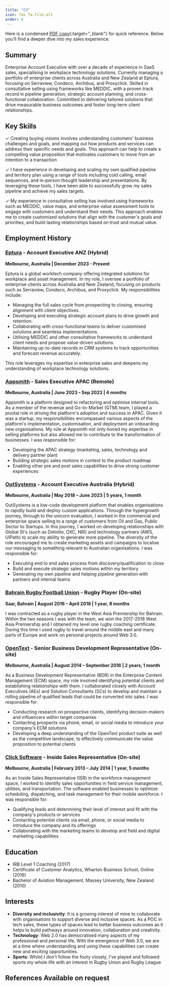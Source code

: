 ```yaml
---
title: "CV"
icon: fas fa-file-alt
order: 6
---
```


Here is a condensed [PDF copy](https://drive.google.com/file/d/1jO8DDrTODviHz8QbPdV2xykrbXuFtUjf/view?usp=drive_link){:target="_blank"} for quick reference. Below you'll find a deeper dive into my sales experience.

## Summary

Enterprise Account Executive with over a decade of experience in SaaS sales, specialising in workplace technology solutions. Currently managing a portfolio of enterprise clients across Australia and New Zealand at Eptura, focusing on Serraview, Condeco, Archibus, and Proxyclick. Skilled in consultative selling using frameworks like MEDDIC, with a proven track record in pipeline generation, strategic account planning, and cross-functional collaboration. Committed to delivering tailored solutions that drive measurable business outcomes and foster long-term client relationships.

## Key Skills

✓ Creating buying visions involves understanding customers' business challenges and goals, and mapping out how products and services can address their specific needs and goals. This approach can help to create a compelling value proposition that motivates customers to move from an intention to a transaction

✓ I have experience in developing and scaling my own qualified pipeline and territory plan using a range of tools including cold calling, email sequences, and in-person thought leadership and presentations. By leveraging these tools, I have been able to successfully grow my sales pipeline and achieve my sales targets.

✓ My experience in consultative selling has involved using frameworks such as MEDDIC, value maps, and enterprise value assessment tools to engage with customers and understand their needs. This approach enables me to create customized solutions that align with the customer's goals and priorities, and build lasting relationships based on trust and mutual value.

## Employment History

### [Eptura](https://eptura.com/) - Account Executive ANZ (Hybrid)
**Melbourne, Australia | December 2023 - Present**

Eptura is a global worktech company offering integrated solutions for workplace and asset management. In my role, I oversee a portfolio of enterprise clients across Australia and New Zealand, focusing on products such as Serraview, Condeco, Archibus, and Proxyclick. My responsibilities include:

- Managing the full sales cycle from prospecting to closing, ensuring alignment with client objectives.
- Developing and executing strategic account plans to drive growth and retention.
- Collaborating with cross-functional teams to deliver customised solutions and seamless implementations.
- Utilising MEDDIC and other consultative frameworks to understand client needs and propose value-driven solutions.
- Maintaining up-to-date records in CRM systems to track opportunities and forecast revenue accurately.

This role leverages my expertise in enterprise sales and deepens my understanding of workplace technology solutions.

### [Appsmith](https://appsmith.com/) - Sales Executive APAC (Remote)
**Melbourne, Australia | June 2023 – Sep 2023 | 4 months**

Appsmith is a platform designed to refactoring and optimise internal tools. As a member of the revenue and Go-to-Market (GTM) team, I played a pivotal role in driving the platform's adoption and success in APAC. Given it was a startup, my responsibilities encompassed various aspects of the platform's implementation, customisation, and deployment an onboarding new organisations. My role at Appsmith not only honed my expertise in selling platforms but also allowed me to contribute to the transformation of businesses. I was responsible for:

- Developing the APAC strategy (marketing, sales, technology and delivery partner plan)
- Building strategic sales motions in context to the product roadmap
- Enabling other pre and post sales capabilities to drive strong customer experiences

### [OutSystems](https://www.outsystems.com/) - Account Executive Australia (Hybrid)
**Melbourne, Australia | May 2018 – June 2023 | 5 years, 1 month**

OutSystems is a low-code development platform that enables organisations to rapidly build and deploy custom applications. Through the hypergrowth journey, through to the unicorn evaluation, I worked in the commercial and enterprise space selling to a range of customers from Oil and Gas, Public Sector to Startups. In this journey, I worked on developing relationships with Global SI's (such as Deloitte, DXC, NRI) and technology partners (AWS, UIPath) to scale my ability to generate more pipeline. The diversity of the role encouraged me to create marketing assets and campaigns to localise our messaging to something relevant to Australian organisations. I was responsible for:

- Executing end to end sales process from discovery/qualification to close
- Build and execute strategic sales motions within my territory
- Generating my own pipeline and helping pipeline generation with partners and internal teams

### [Bahrain Rugby Football Union](https://bahrainrfc.com/) - Rugby Player (On-site)
**Saar, Bahrain | August 2016 – April 2018 | 1 year, 8 months**

I was contracted as a rugby player in the West Asia Premiership for Bahrain. Within the two seasons I was with the team, we won the 2017-2018 West Asia Premiership and I obtained my level one rugby coaching certificate. During this time I used rugby to travel around the middle east and many parts of Europe and work on personal projects around Web 3.0.

### [OpenText](https://www.opentext.com/) - Senior Business Development Representative (On-site)
**Melbourne, Australia | August 2014 – September 2016 | 2 years, 1 month**

As a Business Development Representative (BDR) in the Enterprise Content Management (ECM) space, my role involved identifying potential clients and establishing relationships with them. I collaborated closely with Account Executives (AEs) and Solution Consultants (SCs) to develop and maintain a rolling pipeline of qualified leads that could be converted into sales. I was responsible for:

* Conducting research on prospective clients, identifying decision-makers and influencers within target companies 
* Contacting prospects via phone, email, or social media to introduce your company's ECM solutions
* Developing a deep understanding of the OpenText product suite as well as the competitive landscape, to effectively communicate the value proposition to potential clients

### [Click Software](https://www.clicksoftware.com/) - Inside Sales Representative (On-site)
**Melbourne, Australia | February 2013 – July 2014 | 1 year, 5 months**

As an Inside Sales Representative (ISR) in the workforce management space, I worked to identify sales opportunities in field service management, utilities, and transportation. The software enabled businesses to optimize scheduling, dispatching, and task management for their mobile workforce. I was responsible for:

* Qualifying leads and determining their level of interest and fit with the company's products or services
* Contacting potential clients via email, phone, or social media to introduce the company and its offerings
* Collaborating with the marketing teams to develop and field and digital marketing capabilities

## Education

- IRB Level 1 Coaching (2017)
- Certificate of Customer Analytics, Wharton Business School, Online (2016)
- Bachelor of Aviation Management, Massey University, New Zealand (2010)

## Interests

- **Diversity and inclusivity**: It is a growing interest of mine to collaborate with organisations to support diverse and inclusive spaces. As a POC in tech sales, these types of spaces lead to better business outcomes as it helps to build pathways around innovation, collaboration and creativity.
- **Technology**: Web 2.0 has democratised many aspects of my professional and personal life. With the emergence of Web 3.0, we are at a time where understanding and using these capabilities can create new and exciting opportunities.
- **Sports**: Whilst I don't follow the footy closely, I've played and followed sports my whole life with an interest in Rugby Union and Rugby League

## References Available on request 